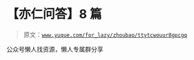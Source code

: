 # 【亦仁问答】8 篇

> 原文：[`www.yuque.com/for_lazy/zhoubao/ttytcwouur8gpcgq`](https://www.yuque.com/for_lazy/zhoubao/ttytcwouur8gpcgq)

公众号懒人找资源，懒人专属群分享